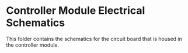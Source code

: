 # Controller Module Electrical Schematics

This folder contains the schematics for the circuit board that is housed in the controller module.